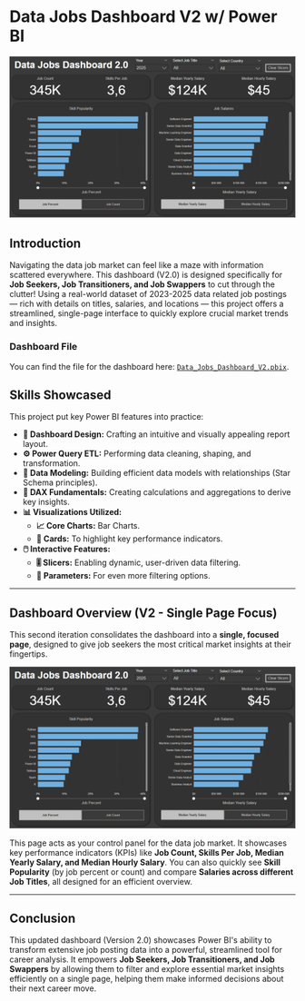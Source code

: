 # Data Jobs Dashboard V2 w/ Power BI

![Dashboard Page 1](/images/Project2_Dashboard.png)

## Introduction

Navigating the data job market can feel like a maze with information scattered everywhere. This dashboard (V2.0) is designed specifically for **Job Seekers, Job Transitioners, and Job Swappers** to cut through the clutter! Using a real-world dataset of 2023-2025 data related job postings — rich with details on titles, salaries, and locations — this project offers a streamlined, single-page interface to quickly explore crucial market trends and insights.

### Dashboard File
You can find the file for the dashboard here: [`Data_Jobs_Dashboard_V2.pbix`](https://drive.google.com/drive/folders/13h9Un5v8H3jZO-GpgjAfslGb3VyeHxdj?dmr=1&ec=wgc-drive-globalnav-goto).  

## Skills Showcased

This project put key Power BI features into practice:

* **🎨 Dashboard Design:** Crafting an intuitive and visually appealing report layout.
* **⚙️ Power Query ETL:** Performing data cleaning, shaping, and transformation.
* **🔗 Data Modeling:** Building efficient data models with relationships (Star Schema principles).
* **🧮 DAX Fundamentals:** Creating calculations and aggregations to derive key insights.
* **📊 Visualizations Utilized:**
    * **📈 Core Charts:** Bar Charts.
    * **🔢 Cards:** To highlight key performance indicators.
* **🖱️ Interactive Features:**
    * **🎚️ Slicers:** Enabling dynamic, user-driven data filtering.
    * **🔘 Parameters:** For even more filtering options.
---

## Dashboard Overview (V2 - Single Page Focus)

This second iteration consolidates the dashboard into a **single, focused page**, designed to give job seekers the most critical market insights at their fingertips.

![Dashboard v2](/images/Project2_Dashboard.png)

This page acts as your control panel for the data job market. It showcases key performance indicators (KPIs) like **Job Count, Skills Per Job, Median Yearly Salary, and Median Hourly Salary**. You can also quickly see **Skill Popularity** (by job percent or count) and compare **Salaries across different Job Titles**, all designed for an efficient overview.

---

## Conclusion

This updated dashboard (Version 2.0) showcases Power BI's ability to transform extensive job posting data into a powerful, streamlined tool for career analysis. It empowers **Job Seekers, Job Transitioners, and Job Swappers** by allowing them to filter and explore essential market insights efficiently on a single page, helping them make informed decisions about their next career move.

